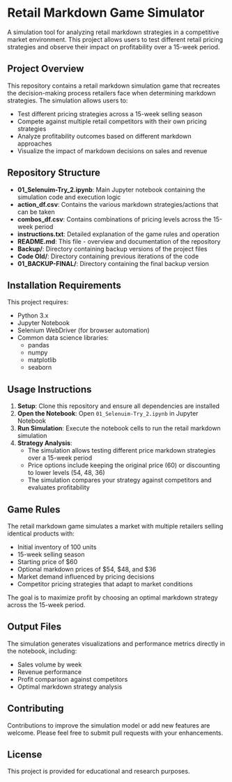 # Retail Markdown Game Simulator

A simulation tool for analyzing retail markdown strategies in a competitive market environment. This project allows users to test different retail pricing strategies and observe their impact on profitability over a 15-week period.

## Project Overview

This repository contains a retail markdown simulation game that recreates the decision-making process retailers face when determining markdown strategies. The simulation allows users to:

- Test different pricing strategies across a 15-week selling season
- Compete against multiple retail competitors with their own pricing strategies
- Analyze profitability outcomes based on different markdown approaches
- Visualize the impact of markdown decisions on sales and revenue

## Repository Structure

- **01_Selenuim-Try_2.ipynb**: Main Jupyter notebook containing the simulation code and execution logic
- **action_df.csv**: Contains the various markdown strategies/actions that can be taken
- **combos_df.csv**: Contains combinations of pricing levels across the 15-week period
- **instructions.txt**: Detailed explanation of the game rules and operation
- **README.md**: This file - overview and documentation of the repository
- **Backup/**: Directory containing backup versions of the project files
- **Code Old/**: Directory containing previous iterations of the code
- **01_BACKUP-FINAL/**: Directory containing the final backup version

## Installation Requirements

This project requires:

- Python 3.x
- Jupyter Notebook
- Selenium WebDriver (for browser automation)
- Common data science libraries:
  - pandas
  - numpy
  - matplotlib
  - seaborn

## Usage Instructions

1. **Setup**: Clone this repository and ensure all dependencies are installed
2. **Open the Notebook**: Open `01_Selenuim-Try_2.ipynb` in Jupyter Notebook
3. **Run Simulation**: Execute the notebook cells to run the retail markdown simulation
4. **Strategy Analysis**:
   - The simulation allows testing different price markdown strategies over a 15-week period
   - Price options include keeping the original price (60) or discounting to lower levels (54, 48, 36)
   - The simulation compares your strategy against competitors and evaluates profitability

## Game Rules

The retail markdown game simulates a market with multiple retailers selling identical products with:

- Initial inventory of 100 units
- 15-week selling season
- Starting price of $60
- Optional markdown prices of $54, $48, and $36
- Market demand influenced by pricing decisions
- Competitor pricing strategies that adapt to market conditions

The goal is to maximize profit by choosing an optimal markdown strategy across the 15-week period.

## Output Files

The simulation generates visualizations and performance metrics directly in the notebook, including:

- Sales volume by week
- Revenue performance
- Profit comparison against competitors
- Optimal markdown strategy analysis

## Contributing

Contributions to improve the simulation model or add new features are welcome. Please feel free to submit pull requests with your enhancements.

## License

This project is provided for educational and research purposes. 